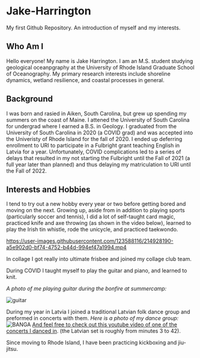 # Jake-Harrington
My first Github Repository. An introduction of myself and my interests.  
## Who Am I 
Hello everyone! My name is Jake Harrington. I am an M.S. student studying geological oceanpgraphy at the University of Rhode Island Graduate School of Oceanography. My primary research interests include shoreline dynamics, wetland resilience, and coastal processes in general.  

## Background 
I was born and rasied in Aiken, South Carolina, but grew up spending my summers on the coast of Maine. I attened the University of South Carolina for undergrad where I earned a B.S. in Geology. I graduated from the University of South Carolina in 2020 (a COVID grad) and was accepted into the Univeristy of Rhode Island for the fall of 2020. I ended up deferring enrollment to URI to participate in a Fulbright grant teaching English in Latvia for a year. Unfortunately, COVID complications led to a series of delays that resulted in my not starting the Fulbright until the Fall of 2021 (a full year later than planned) and thus delaying my matriculation to URI until the Fall of 2022.    

## Interests and Hobbies
I tend to try out a new hobby every year or two before getting bored and moving on the next. Growing up, aside from in addition to playing sports (particularly soccer and tennis), I did a lot of self-taught card magic, practiced knife and axe throwing (as shown in the video below), learned to play the Irish tin whistle, rode the unicycle, and practiced taekwondo.

https://user-images.githubusercontent.com/123588116/214928190-a5e902d0-bf74-4752-b44d-994ef47a1994.mp4



In collage I got really into ultimate frisbee and joined my collage club team. 

During COVID I taught myself to play the guitar and piano, and learned to knit.

*A photo of me playing guitar during the bonfire at summercamp:* 

![guitar](https://user-images.githubusercontent.com/123588116/214929185-8afd9597-d055-4209-a0ce-c9cf6f105d20.PNG)



During my year in Latvia I joined a traditional Latvian folk dance group and preformed in concerts with them. 
*Here is a photo of my dance group:* ![BANGA](https://user-images.githubusercontent.com/123588116/214924639-5d78fb2c-ec82-46d6-be74-a1a14fbdda84.jpg) 
[And feel free to check out this youtube video of one of the concerts I danced in](https://www.youtube.com/watch?v=f5sjusfLr4Q). (the Latvian set is roughly from minutes 3 to 42). 

Since moving to Rhode Island, I have been practicing kickboxing and jiu-jitsu. 
